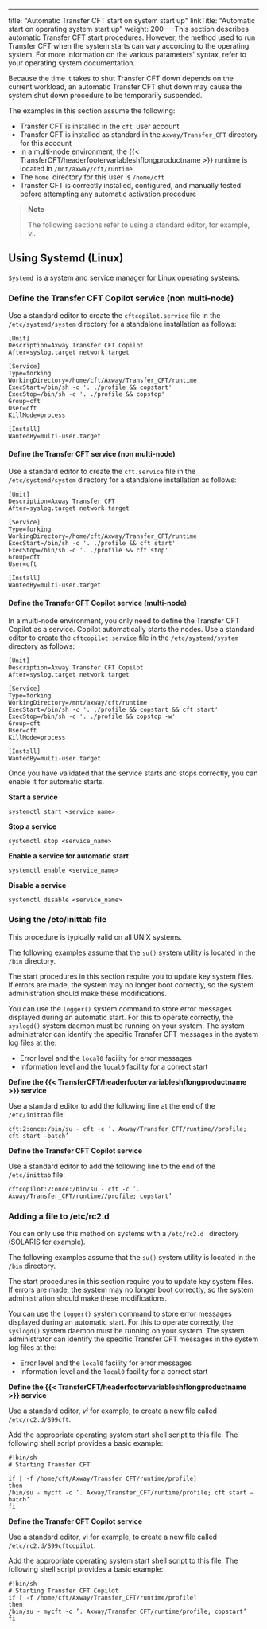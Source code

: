 ---
title: "Automatic Transfer CFT start on system start up"
linkTitle: "Automatic start on operating system start up"
weight: 200
---This section describes automatic Transfer CFT start procedures.
However, the method used to run Transfer CFT when the system starts can vary
according to the operating system. For more information on the various parameters' syntax, refer to your operating system documentation.

Because the time it takes to shut Transfer CFT down depends on the current
workload, an automatic Transfer CFT shut down may cause the system shut down
procedure to be temporarily suspended.

The examples in this section assume the following:

- Transfer CFT is
    installed in the `cft `user account
- Transfer CFT is
    installed as standard in the `Axway/Transfer_CFT` directory for this account
- In a multi-node environment, the {{< TransferCFT/headerfootervariableshflongproductname >}} runtime is located in `/mnt/axway/cft/runtime`
- The `home `directory
    for this user is `/home/cft`
- Transfer CFT is
    correctly installed, configured, and manually tested before attempting any automatic
    activation procedure

> **Note**
>
> The following sections refer to using a standard editor, for example, vi.

## Using Systemd (Linux)

`Systemd `is a system and service manager for Linux operating systems.

### Define the Transfer CFT Copilot service (non multi-node)

Use a standard editor to create the `cftcopilot.service` file in the `/etc/systemd/system` directory for a standalone installation as follows:

```
[Unit]
Description=Axway Transfer CFT Copilot
After=syslog.target network.target
 
[Service]
Type=forking
WorkingDirectory=/home/cft/Axway/Transfer_CFT/runtime
ExecStart=/bin/sh -c '. ./profile && copstart'
ExecStop=/bin/sh -c '. ./profile && copstop'
Group=cft
User=cft
KillMode=process
 
[Install]
WantedBy=multi-user.target
```

#### Define the Transfer CFT service (non multi-node)

Use a standard editor to create the `cft.service` file in the `/etc/systemd/system` directory for a standalone installation as follows:

```
[Unit]
Description=Axway Transfer CFT
After=syslog.target network.target
 
[Service]
Type=forking
WorkingDirectory=/home/cft/Axway/Transfer_CFT/runtime
ExecStart=/bin/sh -c '. ./profile && cft start'
ExecStop=/bin/sh -c '. ./profile && cft stop'
Group=cft
User=cft
 
[Install]
WantedBy=multi-user.target
```

#### Define the Transfer CFT Copilot service (multi-node)

In a multi-node environment, you only need to define the Transfer CFT Copilot as a service. Copilot automatically starts the nodes. Use a standard editor to create the `cftcopilot.service` file in the `/etc/systemd/system` directory as follows:

```
[Unit]
Description=Axway Transfer CFT Copilot
After=syslog.target network.target
 
[Service]
Type=forking
WorkingDirectory=/mnt/axway/cft/runtime
ExecStart=/bin/sh -c '. ./profile && copstart && cft start'
ExecStop=/bin/sh -c '. ./profile && copstop -w'
Group=cft
User=cft
KillMode=process
 
[Install]
WantedBy=multi-user.target
```

Once you have validated that the service starts and stops correctly, you can enable it for automatic starts.

****Start a service****

```
systemctl start <service_name>
```

****Stop a service****

```
systemctl stop <service_name>
```

****Enable a service for automatic start****

```
systemctl enable <service_name>
```

****Disable a service****

```
systemctl disable <service_name>
```

### Using the /etc/inittab file

This procedure is typically valid on all UNIX systems.

The following examples assume that the `su()`
system utility is located in the `/bin` directory.

The start procedures in this section require you to update key system files. If errors
are made, the system may no longer boot correctly, so the system administration should make these modifications.

You can use the `logger()` system command to store error messages
displayed during an automatic start. For this to operate correctly,
the `syslogd()` system daemon must be running on your system. The
system administrator can identify the
specific Transfer CFT messages in the system log files at the:

- Error level and the
    `local0` facility for error messages
- Information level
    and the `local0` facility for a correct start

****Define the {{< TransferCFT/headerfootervariableshflongproductname  >}} service****

Use a standard editor to add the following line
at the end of the `/etc/inittab` file:

```
cft:2:once:/bin/su - cft -c ’. Axway/Transfer_CFT/runtime//profile; cft start –batch’
```

****Define the Transfer CFT Copilot service****

Use a standard editor to add the following line to the end of the `/etc/inittab` file:

```
cftcopilot:2:once:/bin/su - cft -c ’. Axway/Transfer_CFT/runtime//profile; copstart’
```

### Adding a file to /etc/rc2.d

You can only use this method on systems with a `/etc/rc2.d `
directory (SOLARIS for example).

The following examples assume that the `su()`
system utility is located in the `/bin` directory.

The start procedures in this section require you to update key system files. If errors
are made, the system may no longer boot correctly, so the system administration should make these modifications.

You can use the `logger()` system command to store error messages
displayed during an automatic start. For this to operate correctly,
the `syslogd()` system daemon must be running on your system. The
system administrator can identify the
specific Transfer CFT messages in the system log files at the:

- Error level and the
    `local0` facility for error messages
- Information level
    and the `local0` facility for a correct start

****Define the {{< TransferCFT/headerfootervariableshflongproductname  >}} service****

Use a standard editor, *vi* for example, to create a new file called
`/etc/rc2.d/S99cft`.  

Add the appropriate operating system start shell script to this
file. The following shell script provides a basic example:

```
#!bin/sh
# Starting Transfer CFT
 
if [ -f /home/cft/Axway/Transfer_CFT/runtime/profile]
then
/bin/su - mycft -c ’. Axway/Transfer_CFT/runtime/profile; cft start –batch’
fi
```

****Define the Transfer CFT Copilot service****

Use a standard editor, vi for example, to create a new file called `/etc/rc2.d/S99cftcopilot`.

Add the appropriate operating system start shell script to this file. The following shell script provides a basic example:

```
#!bin/sh
# Starting Transfer CFT Copilot
if [ -f /home/cft/Axway/Transfer_CFT/runtime/profile]
then
/bin/su - mycft -c ’. Axway/Transfer_CFT/runtime/profile; copstart’
fi
```
